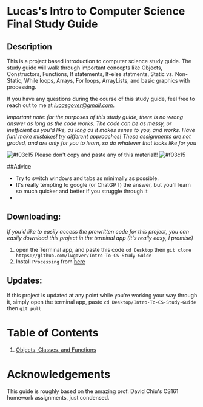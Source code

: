 # __Lucas's Intro to Computer Science Final Study Guide__

## Description
This is a project based introduction to computer science study guide. The study guide will walk through important concepts like Objects, Constructors, Functions, If statements, If-else statments, Static vs. Non-Static, While loops, Arrays, For loops, ArrayLists, and basic graphics with processing.

If you have any questions during the course of this study guide, feel free to reach out to me at _*lucasgover@gmail.com*_.

*Important note: for the purposes of this study guide, there is no wrong answer as long as the code works. The code can be as messy, or inefficient as you'd like, as long as it makes sense to you, and works. Have fun! make mistakes! try different approaches! These assignments are not graded, and are only for you to learn, so do whatever that looks like for you* 

![#f03c15](https://placehold.co/15x15/f03c15/f03c15.png) Please don't copy and paste any of this material!! ![#f03c15](https://placehold.co/15x15/f03c15/f03c15.png)

##Advice
- Try to switch windows and tabs as minimally as possible.
- It's really tempting to google (or ChatGPT) the answer, but you'll learn so much quicker and better if you struggle through it
- 

## Downloading:
*If you'd like to easily access the prewritten code for this project, you can easily download this project in the terminal app (it's really easy, I promise)*
1. open the Terminal app, and paste this code `cd Desktop` then `git clone https://github.com/lwgover/Intro-To-CS-Study-Guide`
2. Install `Processing` from [here](https://processing.org/download)

## Updates:

If this project is updated at any point while you're working your way through it, simply open the terminal app, paste `cd Desktop/Intro-To-CS-Study-Guide` then `git pull`

# Table of Contents

1. [Objects, Classes, and Functions](./1/)

# Acknowledgements

This guide is roughly based on the amazing prof. David Chiu's CS161 homework assignments, just condensed.
